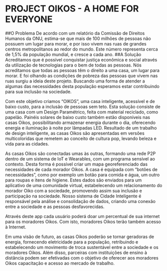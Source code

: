 # PROJECT OIKOS - A HOME FOR EVERYONE
##O Problema
De acordo com um relatório da Comissão de Direitos Humanos da ONU, estima-se que mais de 100 milhões de pessoas não possuem um lugar para morar, e por isso vivem nas ruas de grandes centros metropolitanos ao redor do mundo. Este número representa cerca de 1,5% da população mundial, e cresce a cada ano.
##A Solução
Acreditamos que é possível conquistar justiça econômica e social através da utilização de tecnologias para o bem de todas as pessoas. Nós acreditamos que todas as pessoas têm o direito a uma casa, um lugar para morar. E foi olhando as condições de pobreza das pessoas que vivem nas ruas surgiu a ideia deste projeto. Buscando uma forma de atender a algumas das necessidades desta população esperamos estar contribuindo para sua inclusão na sociedade.

Com este objetivo criamos “OIKOS”, uma casa inteligente, acessível e de baixo custo, para a inclusão de pessoas sem teto. Esta solução consiste de uma casa com um Design Paramétrico, feita com material reciclado, como papelão. Painéis solares de baixo custo também estão disponíveis nas casas Oikos, possibilitando armazenar energia durante o dia, oferecendo energia e iluminação à noite por lâmpadas LED. Resultado de um trabalho de design inteligente, as casas Oikos são apresentadas em versões multicoloridas que remetem ao conceito de cultura pop, levando beleza e vida para as cidades.

As casas Oikos são conectadas umas às outras, formando uma rede P2P dentro de um sistema de IoT e Wearables, com um programa sensível ao contexto. Desta forma é possível criar um mapa georeferenciado das necessidades de cada morador Oikos. A casa é equipada com “botões de necessidades”, como por exemplo um botão para comida e água, um outro para roupas e itens de higiene. Estes dados são enviados para um aplicativo de uma comunidade virtual, estabelecendo um relacionamento do morador Oiko com a sociedade, promovendo assim sua inclusão e participação na sociedade. Nosso sistema de Cidade Inteligente é responsável pela análise e consolidação de dados, criando uma conexão entre a sociedade e as pessoas desfavorecidas.

Através deste app cada usuário poderá doar um percentual de sua internet para os moradores Oikos. Com isto, moradores Oikos terão também acesso à Internet.

Em uma visão de futuro, as casas Oikos poderão se tornar geradoras de energia, fornecendo eletricidade para a população, retribuindo e estabelecendo um movimento de troca sustentável entre a sociedade e os moradores Oikos. Além disso, parceiras com instituições de ensino à distância podem ser efetivadas com o objetivo de oferecer aos moradores Oikos capacitação e acesso ao mercado de trabalho.
